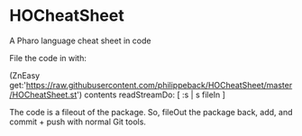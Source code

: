# HOCheatSheet
A Pharo language cheat sheet in code


File the code in with:

  (ZnEasy get:'https://raw.githubusercontent.com/philippeback/HOCheatSheet/master/HOCheatSheet.st') contents readStreamDo: [ :s | s fileIn ]

The code is a fileout of the package. So, fileOut the package back, add,  and commit + push with normal Git tools.
